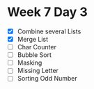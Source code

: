 # Week 7 Day 3
- [x] Combine several Lists
- [x] Merge List
- [ ] Char Counter
- [ ] Bubble Sort
- [ ] Masking
- [ ] Missing Letter
- [ ] Sorting Odd Number